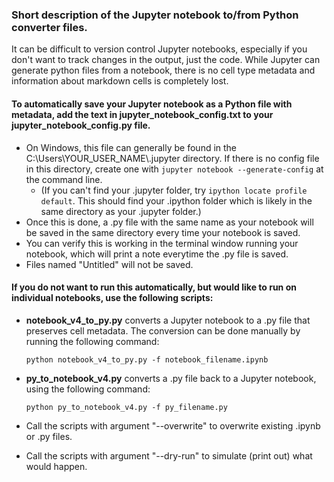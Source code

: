 ### Short description of the Jupyter notebook to/from Python converter files.

It can be difficult to version control Jupyter notebooks, especially if you don't want to track changes in the output, just the code.  While Jupyter can generate python files from a notebook, there is no cell type metadata and information about markdown cells is completely lost.

#### To automatically save your Jupyter notebook as a Python file with metadata, add the text in **jupyter_notebook_config.txt** to your jupyter_notebook_config.py file.

* On Windows, this file can generally be found in the C:\Users\YOUR_USER_NAME\\.jupyter directory.  If there is no config file in this directory, create one with ```jupyter notebook --generate-config``` at the command line.
	* (If you can't find your .jupyter folder, try ```ipython locate profile default```.  This should find your .ipython folder which is likely in the same directory as your .jupyter folder.)
* Once this is done, a .py file with the same name as your notebook will be saved in the same directory every time your notebook is saved.  
* You can verify this is working in the terminal window running your
notebook, which will print a note everytime the .py file is saved. 
* Files named "Untitled" will not be saved.


#### If you do not want to run this automatically, but would like to run on individual notebooks, use the following scripts:

* **notebook_v4_to_py.py** converts a Jupyter notebook to a .py file that preserves
cell metadata. The conversion can be done manually by running the following
command:

	```python notebook_v4_to_py.py -f notebook_filename.ipynb```
    

* **py_to_notebook_v4.py** converts a .py file back to a Jupyter notebook, using the following command:

	```python py_to_notebook_v4.py -f py_filename.py```
    

* Call the scripts with argument "--overwrite" to overwrite existing .ipynb or
.py files.

* Call the scripts with argument "--dry-run" to simulate (print out) what would
happen.